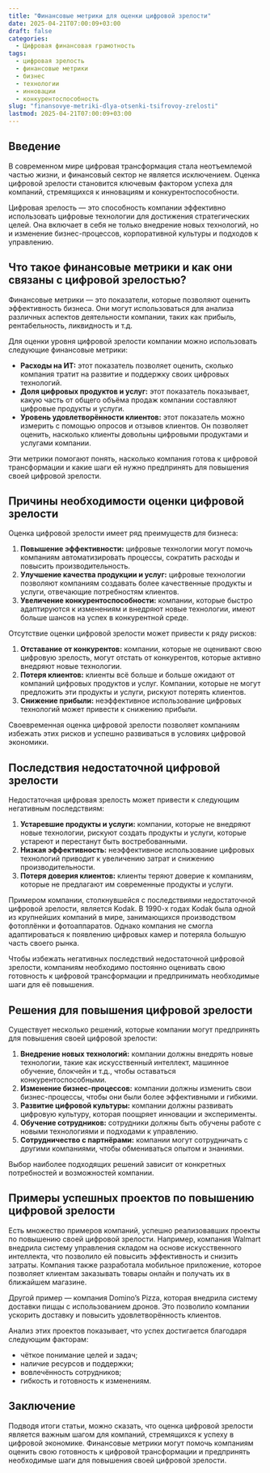 ```yaml
---
title: "Финансовые метрики для оценки цифровой зрелости"
date: 2025-04-21T07:00:09+03:00
draft: false
categories:
  - Цифровая финансовая грамотность
tags:
  - цифровая зрелость
  - финансовые метрики
  - бизнес
  - технологии
  - инновации
  - конкурентоспособность
slug: "finansovye-metriki-dlya-otsenki-tsifrovoy-zrelosti"
lastmod: 2025-04-21T07:00:09+03:00
---
```


## Введение

В современном мире цифровая трансформация стала неотъемлемой частью жизни, и финансовый сектор не является исключением. Оценка цифровой зрелости становится ключевым фактором успеха для компаний, стремящихся к инновациям и конкурентоспособности.

Цифровая зрелость — это способность компании эффективно использовать цифровые технологии для достижения стратегических целей. Она включает в себя не только внедрение новых технологий, но и изменение бизнес-процессов, корпоративной культуры и подходов к управлению.

## Что такое финансовые метрики и как они связаны с цифровой зрелостью?

Финансовые метрики — это показатели, которые позволяют оценить эффективность бизнеса. Они могут использоваться для анализа различных аспектов деятельности компании, таких как прибыль, рентабельность, ликвидность и т.д.

Для оценки уровня цифровой зрелости компании можно использовать следующие финансовые метрики:

* **Расходы на ИТ:** этот показатель позволяет оценить, сколько компания тратит на развитие и поддержку своих цифровых технологий.
* **Доля цифровых продуктов и услуг:** этот показатель показывает, какую часть от общего объёма продаж компании составляют цифровые продукты и услуги.
* **Уровень удовлетворённости клиентов:** этот показатель можно измерить с помощью опросов и отзывов клиентов. Он позволяет оценить, насколько клиенты довольны цифровыми продуктами и услугами компании.

Эти метрики помогают понять, насколько компания готова к цифровой трансформации и какие шаги ей нужно предпринять для повышения своей цифровой зрелости.

## Причины необходимости оценки цифровой зрелости

Оценка цифровой зрелости имеет ряд преимуществ для бизнеса:

1. **Повышение эффективности:** цифровые технологии могут помочь компаниям автоматизировать процессы, сократить расходы и повысить производительность.
2. **Улучшение качества продукции и услуг:** цифровые технологии позволяют компаниям создавать более качественные продукты и услуги, отвечающие потребностям клиентов.
3. **Увеличение конкурентоспособности:** компании, которые быстро адаптируются к изменениям и внедряют новые технологии, имеют больше шансов на успех в конкурентной среде.

Отсутствие оценки цифровой зрелости может привести к ряду рисков:

1. **Отставание от конкурентов:** компании, которые не оценивают свою цифровую зрелость, могут отстать от конкурентов, которые активно внедряют новые технологии.
2. **Потеря клиентов:** клиенты всё больше и больше ожидают от компаний цифровых продуктов и услуг. Компании, которые не могут предложить эти продукты и услуги, рискуют потерять клиентов.
3. **Снижение прибыли:** неэффективное использование цифровых технологий может привести к снижению прибыли.

Своевременная оценка цифровой зрелости позволяет компаниям избежать этих рисков и успешно развиваться в условиях цифровой экономики.

## Последствия недостаточной цифровой зрелости

Недостаточная цифровая зрелость может привести к следующим негативным последствиям:

1. **Устаревшие продукты и услуги:** компании, которые не внедряют новые технологии, рискуют создать продукты и услуги, которые устареют и перестанут быть востребованными.
2. **Низкая эффективность:** неэффективное использование цифровых технологий приводит к увеличению затрат и снижению производительности.
3. **Потеря доверия клиентов:** клиенты теряют доверие к компаниям, которые не предлагают им современные продукты и услуги.

Примером компании, столкнувшейся с последствиями недостаточной цифровой зрелости, является Kodak. В 1990-х годах Kodak была одной из крупнейших компаний в мире, занимающихся производством фотоплёнки и фотоаппаратов. Однако компания не смогла адаптироваться к появлению цифровых камер и потеряла большую часть своего рынка.

Чтобы избежать негативных последствий недостаточной цифровой зрелости, компаниям необходимо постоянно оценивать свою готовность к цифровой трансформации и предпринимать необходимые шаги для её повышения.

## Решения для повышения цифровой зрелости

Существует несколько решений, которые компании могут предпринять для повышения своей цифровой зрелости:

1. **Внедрение новых технологий:** компании должны внедрять новые технологии, такие как искусственный интеллект, машинное обучение, блокчейн и т.д., чтобы оставаться конкурентоспособными.
2. **Изменение бизнес-процессов:** компании должны изменить свои бизнес-процессы, чтобы они были более эффективными и гибкими.
3. **Развитие цифровой культуры:** компании должны развивать цифровую культуру, которая поощряет инновации и эксперименты.
4. **Обучение сотрудников:** сотрудники должны быть обучены работе с новыми технологиями и подходами к управлению.
5. **Сотрудничество с партнёрами:** компании могут сотрудничать с другими компаниями, чтобы обмениваться опытом и знаниями.

Выбор наиболее подходящих решений зависит от конкретных потребностей и возможностей компании.

## Примеры успешных проектов по повышению цифровой зрелости

Есть множество примеров компаний, успешно реализовавших проекты по повышению своей цифровой зрелости. Например, компания Walmart внедрила систему управления складом на основе искусственного интеллекта, что позволило ей повысить эффективность и снизить затраты. Компания также разработала мобильное приложение, которое позволяет клиентам заказывать товары онлайн и получать их в ближайшем магазине.

Другой пример — компания Domino’s Pizza, которая внедрила систему доставки пиццы с использованием дронов. Это позволило компании ускорить доставку и повысить удовлетворённость клиентов.

Анализ этих проектов показывает, что успех достигается благодаря следующим факторам:

* чёткое понимание целей и задач;
* наличие ресурсов и поддержки;
* вовлечённость сотрудников;
* гибкость и готовность к изменениям.

## Заключение

Подводя итоги статьи, можно сказать, что оценка цифровой зрелости является важным шагом для компаний, стремящихся к успеху в цифровой экономике. Финансовые метрики могут помочь компаниям оценить свою готовность к цифровой трансформации и предпринять необходимые шаги для повышения своей цифровой зрелости.
